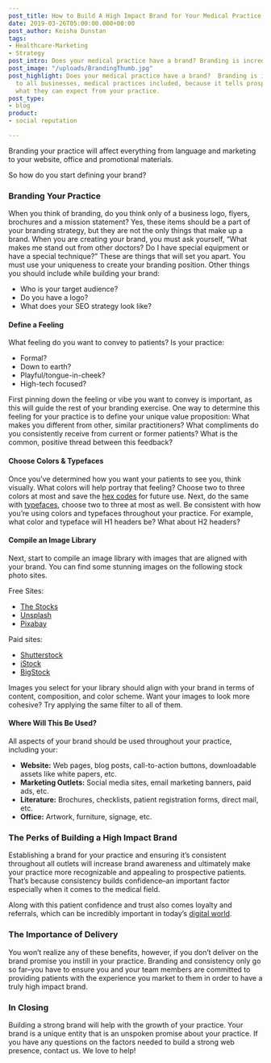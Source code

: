 ```yaml
---
post_title: How to Build A High Impact Brand for Your Medical Practice
date: 2019-03-26T05:00:00.000+00:00
post_author: Keisha Dunstan
tags:
- Healthcare-Marketing
- Strategy
post_intro: Does your medical practice have a brand? Branding is incredibly important to all businesses, medical practices included, because it tells prospective patients what they can expect from your practice.
post_image: "/uploads/BrandingThumb.jpg"
post_highlight: Does your medical practice have a brand?  Branding is incredibly important
  to all businesses, medical practices included, because it tells prospective patients
  what they can expect from your practice.
post_type:
- blog
product:
- social reputation

---
```

Branding your practice will affect everything from language and marketing to your website, office and promotional materials.

So how do you start defining your brand?

### Branding Your Practice

When you think of branding, do you think only of a business logo, flyers, brochures and a mission statement? Yes, these items should be a part of your branding strategy, but they are not the only things that make up a brand. When you are creating your brand, you must ask yourself, “What makes me stand out from other doctors? Do I have special equipment or have a special technique?” These are things that will set you apart. You must use your uniqueness to create your branding position. Other things you should include while building your brand:

* Who is your target audience?
* Do you have a logo?
* What does your SEO strategy look like?

#### Define a Feeling

What feeling do you want to convey to patients? Is your practice:

* Formal?
* Down to earth?
* Playful/tongue-in-cheek?
* High-tech focused?

First pinning down the feeling or vibe you want to convey is important, as this will guide the rest of your branding exercise. One way to determine this feeling for your practice is to define your unique value proposition: What makes you different from other, similar practitioners? What compliments do you consistently receive from current or former patients? What is the common, positive thread between this feedback?

#### Choose Colors & Typefaces

Once you’ve determined how you want your patients to see you, think visually. What colors will help portray that feeling? Choose two to three colors at most and save the [hex codes](https://www.color-hex.com/) for future use. Next, do the same with [typefaces](https://fontjoy.com/), choose two to three at most as well. Be consistent with how you’re using colors and typefaces throughout your practice. For example, what color and typeface will H1 headers be? What about H2 headers?

#### Compile an Image Library

Next, start to compile an image library with images that are aligned with your brand. You can find some stunning images on the following stock photo sites.

Free Sites:

* [The Stocks](http://thestocks.im/)
* [Unsplash](https://unsplash.com/)
* [Pixabay](https://pixabay.com/)

Paid sites:

* [Shutterstock](https://www.shutterstock.com/)
* [iStock](https://www.istockphoto.com/mx/en)
* [BigStock](https://www.bigstockphoto.com/)

Images you select for your library should align with your brand in terms of content, composition, and color scheme. Want your images to look more cohesive? Try applying the same filter to all of them.

#### Where Will This Be Used?

All aspects of your brand should be used throughout your practice, including your:

* **Website:** Web pages, blog posts, call-to-action buttons, downloadable assets like white papers, etc.
* **Marketing Outlets:** Social media sites, email marketing banners, paid ads, etc.
* **Literature:** Brochures, checklists, patient registration forms, direct mail, etc.
* **Office:** Artwork, furniture, signage, etc.

### The Perks of Building a High Impact Brand

Establishing a brand for your practice and ensuring it’s consistent throughout all outlets will increase brand awareness and ultimately make your practice more recognizable and appealing to prospective patients. That’s because consistency builds confidence–an important factor especially when it comes to the medical field.

Along with this patient confidence and trust also comes loyalty and referrals, which can be incredibly important in today’s [digital world](https://doctorlogic.com/content/galleries/reputation-management-for-doctors-in-a-digital-world.html).

### The Importance of Delivery

You won’t realize any of these benefits, however, if you don’t deliver on the brand promise you instill in your practice. Branding and consistency only go so far–you have to ensure you and your team members are committed to providing patients with the experience you market to them in order to have a truly high impact brand.

### In Closing

Building a strong brand will help with the growth of your practice. Your brand is a unique entity that is an unspoken promise about your practice. If you have any questions on the factors needed to build a strong web presence, contact us. We love to help!